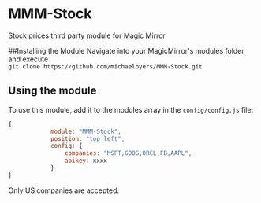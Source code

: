# MMM-Stock
Stock prices third party module for Magic Mirror

##Installing the Module
Navigate into your MagicMirror's modules folder and execute <br>
`git clone https://github.com/michaelbyers/MMM-Stock.git`
## Using the module

To use this module, add it to the modules array in the `config/config.js` file:
````javascript
{
    		module: "MMM-Stock",
    		position: "top_left",
    		config: {
                companies: "MSFT,GOOG,ORCL,FB,AAPL",
                apikey: xxxx
    		}
}
````
Only US companies are accepted.


